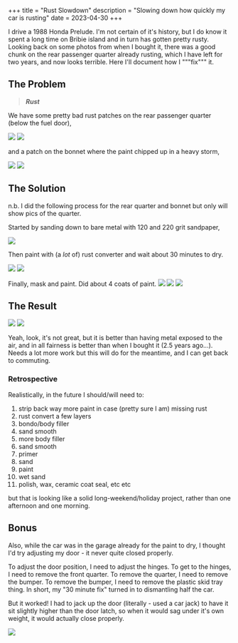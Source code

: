 +++
title = "Rust Slowdown"
description = "Slowing down how quickly my car is rusting"
date = 2023-04-30
+++

I drive a 1988 Honda Prelude. I'm not certain of it's history, but I do know it spent a long time on Bribie island and in turn has gotten pretty rusty. Looking back on some photos from when I bought it, there was a good chunk on the rear passenger quarter already rusting, which I have left for two years, and now looks terrible. Here I'll document how I """fix""" it.


## The Problem
> ***Rust***

We have some pretty bad rust patches on the rear passenger quarter (below the fuel door),

![](/images/rust-slowdown/beforeQuarter.jpeg) ![](/images/rust-slowdown/beforeQuarterZoom.jpeg)

and a patch on the bonnet where the paint chipped up in a heavy storm,

![](/images/rust-slowdown/boonetBefore.jpeg)
![](/images/rust-slowdown/bonnetZoom.jpeg)


## The Solution
n.b. I did the following process for the rear quarter and bonnet but only will show pics of the quarter.

Started by sanding down to bare metal with 120 and 220 grit sandpaper,

![](/images/rust-slowdown/sandQuarter.jpeg)

Then paint with (a *lot* of) rust converter and wait about 30 minutes to dry.

![](/images/rust-slowdown/convertQuarter.jpeg)
![](/images/rust-slowdown/converQuarterZoom.jpeg)

Finally, mask and paint. Did about 4 coats of paint.
![](/images/rust-slowdown/mask.jpeg)
![](/images/rust-slowdown/maskedPaint.jpeg)
![](/images/rust-slowdown/morePaint.jpeg)


## The Result
![](/images/rust-slowdown/maskoff.jpeg)
![](/images/rust-slowdown/rustFinal.jpeg)

Yeah, look, it's not great, but it is better than having metal exposed to the air, and in all fairness is better than when I bought it (2.5 years ago...). Needs a lot more work but this will do for the meantime, and I can get back to commuting.

### Retrospective
Realistically, in the future I should/will need to:

1. strip back way more paint in case (pretty sure I am) missing rust
1. rust convert a few layers
1. bondo/body filler
1. sand smooth
1. more body filler
1. sand smooth
1. primer
1. sand
1. paint
1. wet sand
1. polish, wax, ceramic coat seal, etc etc

but that is looking like a solid long-weekend/holiday project, rather than one afternoon and one morning.

## Bonus
Also, while the car was in the garage already for the paint to dry, I thought I'd try adjusting my door - it never quite closed properly.

To adjust the door position, I need to adjust the hinges. To get to the hinges, I need to remove the front quarter. To remove the quarter, I need to remove the bumper. To remove the bumper, I need to remove the plastic skid tray thing. In short, my "30 minute fix" turned in to dismantling half the car.

But it worked! I had to jack up the door (literally - used a car jack) to have it sit slightly higher than the door latch, so when it would sag under it's own weight, it would actually close properly.

![](/images/rust-slowdown/rustVid.gif)